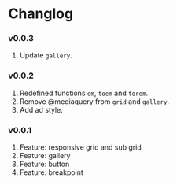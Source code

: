 # Changlog

### v0.0.3
1. Update `gallery`.

### v0.0.2
1. Redefined functions `em`, `toem` and `torem`.
2. Remove @mediaquery from `grid` and `gallery`.
3. Add ad style.

### v0.0.1
1. Feature: responsive grid and sub grid
2. Feature: gallery
3. Feature: button
4. Feature: breakpoint
